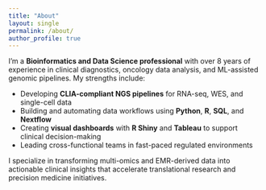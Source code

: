 ```yaml
---
title: "About"
layout: single
permalink: /about/
author_profile: true
---
```


I’m a **Bioinformatics and Data Science professional** with over 8 years of experience in clinical diagnostics, oncology data analysis, and ML-assisted genomic pipelines. My strengths include:

- Developing **CLIA-compliant NGS pipelines** for RNA-seq, WES, and single-cell data
- Building and automating data workflows using **Python**, **R**, **SQL**, and **Nextflow**
- Creating **visual dashboards** with **R Shiny** and **Tableau** to support clinical decision-making
- Leading cross-functional teams in fast-paced regulated environments

I specialize in transforming multi-omics and EMR-derived data into actionable clinical insights that accelerate translational research and precision medicine initiatives.
